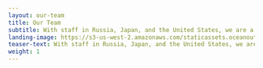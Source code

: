 ```yaml
---
layout: our-team
title: Our Team
subtitle: With staff in Russia, Japan, and the United States, we are a team of fishermen, scientists, entrepreneurs, and conservationists.
landing-image: https://s3-us-west-2.amazonaws.com/staticassets.oceanoutcomes.org/rollover+images/our-team-hover.jpg
teaser-text: With staff in Russia, Japan, and the United States, we are a team of fishermen, scientists, entrepreneurs, and conservationists.
weight: 1
---
```

